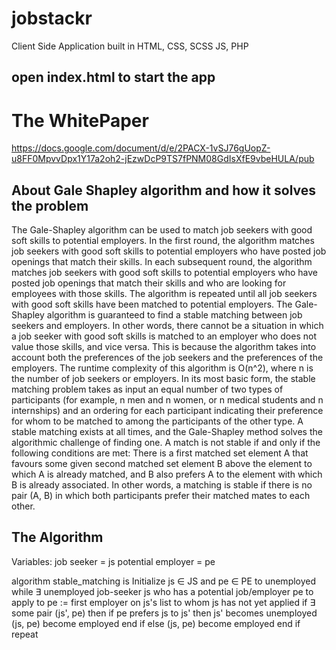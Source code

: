 # jobstackr

Client Side Application built in HTML, CSS, SCSS JS, PHP

## open index.html to start the app

# The WhitePaper
https://docs.google.com/document/d/e/2PACX-1vSJ76gUopZ-u8FF0MpvvDpx1Y17a2oh2-jEzwDcP9TS7fPNM08GdIsXfE9vbeHULA/pub

## About Gale Shapley algorithm and how it solves the problem
The Gale-Shapley algorithm can be used to match job seekers with good soft skills to potential employers. In the first round, the algorithm matches job seekers with good soft skills to potential employers who have posted job openings that match their skills. In each subsequent round, the algorithm matches job seekers with good soft skills to potential employers who have posted job openings that match their skills and who are looking for employees with those skills. The algorithm is repeated until all job seekers with good soft skills have been matched to potential employers.
The Gale-Shapley algorithm is guaranteed to find a stable matching between job seekers and employers. In other words, there cannot be a situation in which a job seeker with good soft skills is matched to an employer who does not value those skills, and vice versa. This is because the algorithm takes into account both the preferences of the job seekers and the preferences of the employers.
The runtime complexity of this algorithm is O(n^2), where n is the number of job seekers or employers.
In its most basic form, the stable matching problem takes as input an equal number of two types of participants (for example, n men and n women, or n medical students and n internships) and an ordering for each participant indicating their preference for whom to be matched to among the participants of the other type. A stable matching exists at all times, and the Gale-Shapley method solves the algorithmic challenge of finding one. A match is not stable if and only if the following conditions are met:
There is a first matched set element A that favours some given second matched set element B above the element to which A is already matched, and
B also prefers A to the element with which B is already associated.
In other words, a matching is stable if there is no pair (A, B) in which both participants prefer their matched mates to each other.

## The Algorithm 
Variables: 
job seeker = js
potential employer = pe

algorithm stable_matching is
    Initialize js ∈ JS and pe ∈ PE to unemployed
    while ∃ unemployed job-seeker js who has a potential job/employer pe to apply to
        pe := first employer on js's list to whom js has not yet applied
        if ∃ some pair (js', pe) then
            if pe prefers js to js' then
                js' becomes unemployed
                (js, pe) become employed
            end if
        else
            (js, pe) become employed
        end if
    repeat
